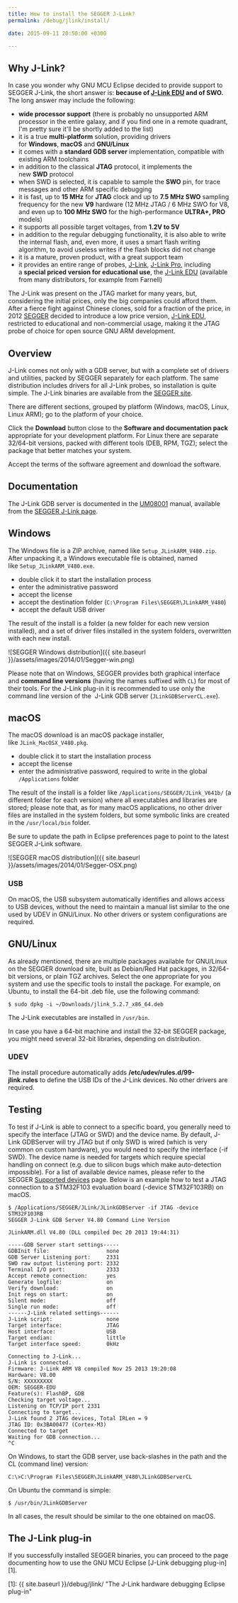 ```yaml
---
title: How to install the SEGGER J-Link?
permalink: /debug/jlink/install/

date: 2015-09-11 20:50:00 +0300

---
```


## Why J-Link?

In case you wonder why GNU MCU Eclipse decided to provide support to SEGGER J-Link, the short answer is: **because of [J-Link EDU](http://www.segger.com/j-link-edu.html) and of SWO.** The long answer may include the following:

- **wide processor support** (there is probably no unsupported ARM processor in the entire galaxy, and if you find one in a remote quadrant, I'm pretty sure it'll be shortly added to the list)
- it is a true **multi-platform** solution, providing drivers for **Windows**, **macOS** and **GNU/Linux**
- it comes with a **standard GDB server** implementation, compatible with existing ARM toolchains
- in addition to the classical **JTAG** protocol, it implements the new **SWD** protocol
- when SWD is selected, it is capable to sample the **SWO** pin, for trace messages and other ARM specific debugging
- it is fast, up to **15 MHz** for **JTAG** clock and up to **7.5 MHz SWO** sampling frequency for the new **V9** hardware (12 MHz JTAG / 6 MHz SWO for V8, and even up to **100 MHz SWO** for the high-performance **ULTRA+, PRO** models)
- it supports all possible target voltages, from **1.2V to 5V**
- in addition to the regular debugging functionality, it is also able to write the internal flash, and, even more, it uses a smart flash writing algorithm, to avoid useless writes if the flash blocks did not change
- it is a mature, proven product, with a great support team
- it provides an entire range of probes, [J-Link](http://www.segger.com/jlink_base.html), [J-Link Pro](http://www.segger.com/jlink-pro.html), including a **special priced version for educational use**, the [J-Link EDU](http://www.segger.com/j-link-edu.html) (available from many distributors, for example from Farnell)

The J-Link was present on the JTAG market for many years, but, considering the initial prices, only the big companies could afford them. After a fierce fight against Chinese clones, sold for a fraction of the price, in 2012 [SEGGER](http://www.segger.com/) decided to introduce a low price version, [J-Link EDU](http://www.segger.com/j-link-edu.html), restricted to educational and non-commercial usage, making it the JTAG probe of choice for open source GNU ARM development.

## Overview

J-Link comes not only with a GDB server, but with a complete set of drivers and utilities, packed by SEGGER separately for each platform. The same distribution includes drivers for all J-Link probes, so installation is quite simple. The J-Link binaries are available from the [SEGGER site](http://www.segger.com/jlink-software.html).

There are different sections, grouped by platform (Windows, macOS, Linux, Linux ARM); go to the platform of your choice.

Click the **Download** button close to the **Software and documentation pack** appropriate for your development platform. For Linux there are separate 32/64-bit versions, packed with different tools (DEB, RPM, TGZ); select the package that better matches your system.

Accept the terms of the software agreement and download the software.

## Documentation

The J-Link GDB server is documented in the [UM08001](https://www.segger.com/downloads/jlink/UM08001_JLink.pdf) manual, available from the [SEGGER J-Link page](http://www.segger.com/jlink-software.html).

## Windows

The Windows file is a ZIP archive, named like `Setup_JLinkARM_V480.zip`. After unpacking it, a Windows executable file is obtained, named like `Setup_JLinkARM_V480.exe`.

- double click it to start the installation process
- enter the administrative password
- accept the license
- accept the destination folder (`C:\Program Files\SEGGER\JLinkARM_V480`)
- accept the default USB driver

The result of the install is a folder (a new folder for each new version installed), and a set of driver files installed in the system folders, overwritten with each new install.

![SEGGER Windows distribution]({{ site.baseurl }}/assets/images/2014/01/Segger-win.png)


Please note that on Windows, SEGGER provides both graphical interface and **command line versions** (having the names suffixed with `CL`) for most of their tools. For the J-Link plug-in it is recommended to use only the command line version of the  J-Link GDB server (`JLinkGDBServerCL.exe`).

## macOS

The macOS download is an macOS package installer, like `JLink_MacOSX_V480.pkg`.

- double click it to start the installation process
- accept the license
- enter the administrative password, required to write in the global `/Applications` folder

The result of the install is a folder like `/Applications/SEGGER/JLink_V641b/` (a different folder for each version) where all executables and libraries are stored; please note that, as for many macOS applications, no other driver files are installed in the system folders, but some symbolic links are created in the `/usr/local/bin` folder.

Be sure to update the path in Eclipse preferences page to point to the latest SEGGER J-Link software.

![SEGGER macOS distribution]({{ site.baseurl }}/assets/images/2014/01/Segger-OSX.png)


### USB

On macOS, the USB subsystem automatically identifies and allows access to USB devices, without the need to maintain a manual list similar to the one used by UDEV in GNU/Linux. No other drivers or system configurations are required.

## GNU/Linux

As already mentioned, there are multiple packages available for GNU/Linux on the SEGGER download site, built as Debian/Red Hat packages, in 32/64-bit versions, or plain TGZ archives. Select the one appropriate for you system and use the specific tools to install the package. For example, on Ubuntu, to install the 64-bit .deb file, use the following command:

```console
$ sudo dpkg -i ~/Downloads/jlink_5.2.7_x86_64.deb
```

The J-Link executables are installed in `/usr/bin`.

In case you have a 64-bit machine and install the 32-bit SEGGER package, you might need several 32-bit libraries, depending on distribution.

### UDEV

The install procedure automatically adds **/etc/udev/rules.d/99-jlink.rules** to define the USB IDs of the J-Link devices. No other drivers are required.

## Testing

To test if J-Link is able to connect to a specific board, you generally need to specify the interface (JTAG or SWD) and the device name. By default, J-Link GDBServer will try JTAG but if only SWD is wired (which is very common on custom hardware), you would need to specify the interface (-if SWD). The device name is needed for targets which require special handling on connect (e.g. due to silicon bugs which make auto-detection impossible). For a list of available device names, please refer to the SEGGER [Supported devices](http://www.segger.com/jlink_supported_devices.html) page. Below is an example how to test a JTAG connection to a STM32F103 evaluation board (-device STM32F103RB) on macOS.

```console
$ /Applications/SEGGER/JLink/JLinkGDBServer -if JTAG -device STM32F103RB
SEGGER J-Link GDB Server V4.80 Command Line Version

JLinkARM.dll V4.80 (DLL compiled Dec 20 2013 19:44:31)

-----GDB Server start settings-----
GDBInit file:                  none
GDB Server Listening port:     2331
SWO raw output listening port: 2332
Terminal I/O port:             2333
Accept remote connection:      yes
Generate logfile:              on
Verify download:               on
Init regs on start:            on
Silent mode:                   off
Single run mode:               off
------J-Link related settings------
J-Link script:                 none
Target interface:              JTAG
Host interface:                USB
Target endian:                 little
Target interface speed:        0kHz

Connecting to J-Link...
J-Link is connected.
Firmware: J-Link ARM V8 compiled Nov 25 2013 19:20:08
Hardware: V8.00
S/N: XXXXXXXXX
OEM: SEGGER-EDU
Feature(s): FlashBP, GDB
Checking target voltage...
Listening on TCP/IP port 2331
Connecting to target...
J-Link found 2 JTAG devices, Total IRLen = 9
JTAG ID: 0x3BA00477 (Cortex-M3)
Connected to target
Waiting for GDB connection...
^C
```

On Windows, to start the GDB server, use back-slashes in the path and the CL (command line) version:

```console
C:\>C:\Program Files\SEGGER\JLinkARM_V480\JLinkGDBServerCL
```

On Ubuntu the command is simple:

```console
$ /usr/bin/JLinkGDBServer
```

In all cases, the result should be similar to the one obtained on macOS.

## The J-Link plug-in

If you successfully installed SEGGER binaries, you can proceed to the page documenting how to use the GNU MCU Eclipse [J-Link debugging plug-in][1].

 [1]: {{ site.baseurl }}/debug/jlink/ "The J-Link hardware debugging Eclipse plug-in"
